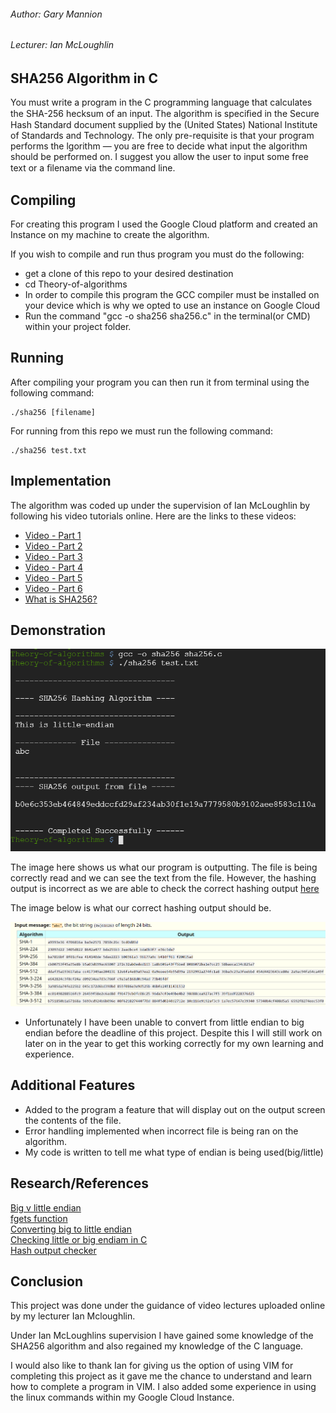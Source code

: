 ###### Author: Gary Mannion
###### Lecturer: Ian McLoughlin

## SHA256 Algorithm in C
You must write a program in the C programming language that calculates the SHA-256 hecksum of an input. The algorithm is speciﬁed in the Secure Hash Standard
document supplied by the (United States) National Institute of Standards and Technology. The only pre-requisite is that your program performs the lgorithm — you are free to decide what input the algorithm should be performed on. I suggest you allow the user to input some free text or a ﬁlename via the
command line.

## Compiling
For creating this program I used the Google Cloud platform and created an
Instance on my machine to create the algorithm.

If you wish to compile and run thus program you must do the following:
- get a clone of this repo to your desired destination
- cd Theory-of-algorithms
- In order to compile this program the GCC compiler must be installed on your
  device which is why we opted to use an instance on Google Cloud
- Run the command "gcc -o sha256 sha256.c" in the terminal(or CMD) within your
  project folder.

## Running
After compiling your program you can then run it from terminal using the
following command:
```
./sha256 [filename]
```
For running from this repo we must run the following command:

```
./sha256 test.txt
```

## Implementation
The algorithm was coded up under the supervision of Ian McLoughlin by following his video tutorials online.
Here are the links to these videos:
* [Video - Part 1](https://web.microsoftstream.com/video/db7c03be-5902-4575-9629-34d176ff1366)
* [Video - Part 2](https://web.microsoftstream.com/video/2a86a2ac-aafb-46e0-a278-a3faa1d13cbf)
* [Video - Part 3](https://web.microsoftstream.com/video/78dc0c8d-a017-48c8-99da-0714866f35cb)
* [Video - Part 4](https://web.microsoftstream.com/video/9daaf80b-9c4c-4fdc-9ef6-159e0e4ccc13)
* [Video - Part 5](https://web.microsoftstream.com/video/200e71ec-1dc1-47a4-9de8-6f58781e3f38) 
* [Video - Part 6](https://web.microsoftstream.com/video/f823809a-d8df-4e12-b243-e1f8ed76b93f)
* [What is SHA256?](https://www.hashgains.com/wiki/s/what-is-sha-256)

## Demonstration
<img src="images/demo.png" alt="Demo"/>

The image here shows us what our program is outputting.
The file is being correctly read and we can see the text from the file.
However, the hashing output is incorrect as we are able to check the correct hashing output [here](https://www.di-mgt.com.au/sha_testvectors.html)

The image below is what our correct hashing output should be.

<img src="images/sha256.png" alt="sha"/>

- Unfortunately I have been unable to convert from little endian to big endian before the deadline of this project. Despite this I will still work on later on in the year to get this working correctly for my own learning and experience.

## Additional Features
- Added to the program a feature that will display out on the output screen the
  contents of the file.
- Error handling implemented when incorrect file is being ran on the algorithm.
- My code is written to tell me what type of endian is being used(big/little)

## Research/References
[Big v little endian](https://www.geeksforgeeks.org/little-and-big-endian-mystery/) <br />
[fgets function](https://www.tutorialspoint.com/c_standard_library/c_function_fgets.htm) <br />
[Converting big to little endian](http://www.firmcodes.com/write-c-program-convert-little-endian-big-endian-integer/) <br />
[Checking little or big endiam in C](https://stackoverflow.com/questions/12791864/c-program-to-check-little-vs-big-endian) <br />
[Hash output checker](https://www.di-mgt.com.au/sha_testvectors.html)<br />

## Conclusion
This project was done under the guidance of video lectures uploaded online by
my lecturer Ian Mcloughlin.

Under Ian McLoughlins supervision I have gained some knowledge of the SHA256
algorithm and also regained my knowledge of the C language.

I would also like to thank Ian for giving us the option of using VIM for
completing this project as it gave me the chance to understand and learn how to
complete a program in VIM. I also added some experience in using the linux
commands within my Google Cloud Instance.


